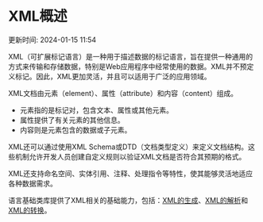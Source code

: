 # XML概述

更新时间: 2024-01-15 11:54

XML（可扩展标记语言）是一种用于描述数据的标记语言，旨在提供一种通用的方式来传输和存储数据，特别是Web应用程序中经常使用的数据。XML并不预定义标记。因此，XML更加灵活，并且可以适用于广泛的应用领域。

XML文档由元素（element）、属性（attribute）和内容（content）组成。

* 元素指的是标记对，包含文本、属性或其他元素。
* 属性提供了有关元素的其他信息。
* 内容则是元素包含的数据或子元素。

XML还可以通过使用XML Schema或DTD（文档类型定义）来定义文档结构。这些机制允许开发人员创建自定义规则以验证XML文档是否符合其预期的格式。

XML还支持命名空间、实体引用、注释、处理指令等特性，使其能够灵活地适应各种数据需求。

语言基础类库提供了XML相关的基础能力，包括：[XML的生成](https://developer.harmonyos.com/cn/docs/documentation/doc-guides-V3/xml-generation-0000001681489601-V3)、[XML的解析](https://developer.harmonyos.com/cn/docs/documentation/doc-guides-V3/xml-parsing-0000001632370258-V3)和[XML的转换](https://developer.harmonyos.com/cn/docs/documentation/doc-guides-V3/xml-conversion-0000001632690010-V3)。

